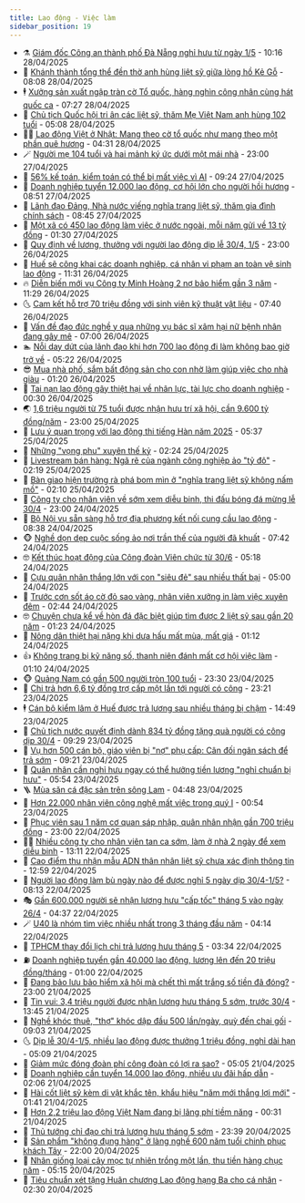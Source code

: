 ```yaml
---
title: Lao động - Việc làm
sidebar_position: 19
---
```


<!-- dantri-lao-dong-viec-lam:START -->
- ⚗️ [Giám đốc Công an thành phố Đà Nẵng nghỉ hưu từ ngày 1/5](https://dantri.com.vn/lao-dong-viec-lam/giam-doc-cong-an-thanh-pho-da-nang-nghi-huu-tu-ngay-15-20250428170853496.htm) - 10:16 28/04/2025
- 🙉 [Khánh thành tổng thể đền thờ anh hùng liệt sỹ giữa lòng hồ Kẻ Gỗ](https://dantri.com.vn/lao-dong-viec-lam/khanh-thanh-tong-the-den-tho-anh-hung-liet-sy-giua-long-ho-ke-go-20250428143421379.htm) - 08:08 28/04/2025
- 🕴 [Xưởng sản xuất ngập tràn cờ Tổ quốc, hàng nghìn công nhân cùng hát quốc ca](https://dantri.com.vn/lao-dong-viec-lam/xuong-san-xuat-ngap-tran-co-to-quoc-hang-nghin-cong-nhan-cung-hat-quoc-ca-20250428140137018.htm) - 07:27 28/04/2025
- 🧐 [Chủ tịch Quốc hội tri ân các liệt sỹ, thăm Mẹ Việt Nam anh hùng 102 tuổi](https://dantri.com.vn/lao-dong-viec-lam/chu-tich-quoc-hoi-tri-an-cac-liet-sy-tham-me-viet-nam-anh-hung-102-tuoi-20250428113457536.htm) - 05:08 28/04/2025
- 🧑‍💻 [Lao động Việt ở Nhật: Mang theo cờ tổ quốc như mang theo một phần quê hương](https://dantri.com.vn/lao-dong-viec-lam/lao-dong-viet-o-nhat-mang-theo-co-to-quoc-nhu-mang-theo-mot-phan-que-huong-20250428104416290.htm) - 04:31 28/04/2025
- 🪄 [Người mẹ 104 tuổi và hai mảnh ký ức dưới một mái nhà](https://dantri.com.vn/lao-dong-viec-lam/nguoi-me-104-tuoi-va-hai-manh-ky-uc-duoi-mot-mai-nha-20250424145045816.htm) - 23:00 27/04/2025
- 🦣 [56% kế toán, kiểm toán có thể bị mất việc vì AI](https://dantri.com.vn/lao-dong-viec-lam/56-ke-toan-kiem-toan-co-the-bi-mat-viec-vi-ai-20250427155654435.htm) - 09:24 27/04/2025
- 🎡 [Doanh nghiệp tuyển 12.000 lao động, cơ hội lớn cho người hồi hương](https://dantri.com.vn/lao-dong-viec-lam/doanh-nghiep-tuyen-12000-lao-dong-co-hoi-lon-cho-nguoi-hoi-huong-20250427152852546.htm) - 08:51 27/04/2025
- 🦍 [Lãnh đạo Đảng, Nhà nước viếng nghĩa trang liệt sỹ, thăm gia đình chính sách](https://dantri.com.vn/lao-dong-viec-lam/lanh-dao-dang-nha-nuoc-vieng-nghia-trang-liet-sy-tham-gia-dinh-chinh-sach-20250427140626591.htm) - 08:45 27/04/2025
- 🫶 [Một xã có 450 lao động làm việc ở nước ngoài, mỗi năm gửi về 13 tỷ đồng](https://dantri.com.vn/lao-dong-viec-lam/mot-xa-co-450-lao-dong-lam-viec-o-nuoc-ngoai-moi-nam-gui-ve-13-ty-dong-20250426104901572.htm) - 01:30 27/04/2025
- 🥸 [Quy định về lương, thưởng với người lao động dịp lễ 30/4, 1/5](https://dantri.com.vn/lao-dong-viec-lam/quy-dinh-ve-luong-thuong-voi-nguoi-lao-dong-dip-le-304-15-20250426094308954.htm) - 23:00 26/04/2025
- 🎡 [Huế sẽ công khai các doanh nghiệp, cá nhân vi phạm an toàn vệ sinh lao động](https://dantri.com.vn/lao-dong-viec-lam/hue-se-cong-khai-cac-doanh-nghiep-ca-nhan-vi-pham-an-toan-ve-sinh-lao-dong-20250426153812657.htm) - 11:31 26/04/2025
- 🔥 [Diễn biến mới vụ Công ty Minh Hoàng 2 nợ bảo hiểm gần 3 năm](https://dantri.com.vn/lao-dong-viec-lam/dien-bien-moi-vu-cong-ty-minh-hoang-2-no-bao-hiem-gan-3-nam-20250426160005374.htm) - 11:29 26/04/2025
- 🌜 [Cam kết hỗ trợ 70 triệu đồng với sinh viên kỹ thuật vật liệu](https://dantri.com.vn/lao-dong-viec-lam/cam-ket-ho-tro-70-trieu-dong-voi-sinh-vien-ky-thuat-vat-lieu-20250426113811104.htm) - 07:40 26/04/2025
- 🤭 [Vấn đề đạo đức nghề y qua những vụ bác sĩ xâm hại nữ bệnh nhân đang gây mê](https://dantri.com.vn/lao-dong-viec-lam/van-de-dao-duc-nghe-y-qua-nhung-vu-bac-si-xam-hai-nu-benh-nhan-dang-gay-me-20250424104429605.htm) - 07:00 26/04/2025
- 🏊 [Nỗi day dứt của lãnh đạo khi hơn 700 lao động đi làm không bao giờ trở về](https://dantri.com.vn/lao-dong-viec-lam/noi-day-dut-cua-lanh-dao-khi-hon-700-lao-dong-di-lam-khong-bao-gio-tro-ve-20250426112154007.htm) - 05:22 26/04/2025
- 😎 [Mua nhà phố, sắm bất động sản cho con nhờ làm giúp việc cho nhà giàu](https://dantri.com.vn/lao-dong-viec-lam/mua-nha-pho-sam-bat-dong-san-cho-con-nho-lam-giup-viec-cho-nha-giau-20250425001643704.htm) - 01:20 26/04/2025
- 🤖 [Tai nạn lao động gây thiệt hại về nhân lực, tài lực cho doanh nghiệp](https://dantri.com.vn/lao-dong-viec-lam/tai-nan-lao-dong-gay-thiet-hai-ve-nhan-luc-tai-luc-cho-doanh-nghiep-20250425172342873.htm) - 00:30 26/04/2025
- 🌏 [1,6 triệu người từ 75 tuổi được nhận hưu trí xã hội, cần 9.600 tỷ đồng/năm](https://dantri.com.vn/lao-dong-viec-lam/16-trieu-nguoi-tu-75-tuoi-duoc-nhan-huu-tri-xa-hoi-can-9600-ty-dongnam-20250425150413817.htm) - 23:00 25/04/2025
- 🦏 [Lưu ý quan trọng với lao động thi tiếng Hàn năm 2025](https://dantri.com.vn/lao-dong-viec-lam/luu-y-quan-trong-voi-lao-dong-thi-tieng-han-nam-2025-20250425115836548.htm) - 05:37 25/04/2025
- 🤔 [Những &quot;vọng phu&quot; xuyên thế kỷ](https://dantri.com.vn/lao-dong-viec-lam/nhung-vong-phu-xuyen-the-ky-20250424115514847.htm) - 02:24 25/04/2025
- 🌮 [Livestream bán hàng: Ngã rẽ của ngành công nghiệp ảo &quot;tỷ đô&quot;](https://dantri.com.vn/lao-dong-viec-lam/livestream-ban-hang-nga-re-cua-nganh-cong-nghiep-ao-ty-do-20250425003641124.htm) - 02:19 25/04/2025
- 💪 [Bàn giao hiện trường rà phá bom mìn ở &quot;nghĩa trang liệt sỹ không nấm mồ&quot;](https://dantri.com.vn/lao-dong-viec-lam/ban-giao-hien-truong-ra-pha-bom-min-o-nghia-trang-liet-sy-khong-nam-mo-20250425081713479.htm) - 02:10 25/04/2025
- 💪 [Công ty cho nhân viên về sớm xem diễu binh, thi đấu bóng đá mừng lễ 30/4](https://dantri.com.vn/lao-dong-viec-lam/cong-ty-cho-nhan-vien-ve-som-xem-dieu-binh-thi-dau-bong-da-mung-le-304-20250424093529734.htm) - 23:00 24/04/2025
- 🦒 [Bộ Nội vụ sẵn sàng hỗ trợ địa phương kết nối cung cầu lao động](https://dantri.com.vn/lao-dong-viec-lam/bo-noi-vu-san-sang-ho-tro-dia-phuong-ket-noi-cung-cau-lao-dong-20250424152308616.htm) - 08:38 24/04/2025
- 🐵 [Nghề dọn dẹp cuộc sống ảo nơi trần thế của người đã khuất](https://dantri.com.vn/lao-dong-viec-lam/nghe-don-dep-cuoc-song-ao-noi-tran-the-cua-nguoi-da-khuat-20250424113106056.htm) - 07:42 24/04/2025
- 🤓 [Kết thúc hoạt động của Công đoàn Viên chức từ 30/6](https://dantri.com.vn/lao-dong-viec-lam/ket-thuc-hoat-dong-cua-cong-doan-vien-chuc-tu-306-20250424114229705.htm) - 05:18 24/04/2025
- 🧐 [Cựu quân nhân thắng lớn với con &quot;siêu đẻ&quot; sau nhiều thất bại](https://dantri.com.vn/lao-dong-viec-lam/cuu-quan-nhan-thang-lon-voi-con-sieu-de-sau-nhieu-that-bai-20250417172513553.htm) - 05:00 24/04/2025
- 💪 [Trước cơn sốt áo cờ đỏ sao vàng, nhân viên xưởng in làm việc xuyên đêm](https://dantri.com.vn/lao-dong-viec-lam/truoc-con-sot-ao-co-do-sao-vang-nhan-vien-xuong-in-lam-viec-xuyen-dem-20250420202644683.htm) - 02:44 24/04/2025
- 🤓 [Chuyện chưa kể về hòn đá đặc biệt giúp tìm được 2 liệt sỹ sau gần 20 năm](https://dantri.com.vn/lao-dong-viec-lam/chuyen-chua-ke-ve-hon-da-dac-biet-giup-tim-duoc-2-liet-sy-sau-gan-20-nam-20250421221230146.htm) - 01:23 24/04/2025
- 💯 [Nông dân thiệt hại nặng khi dưa hấu mất mùa, mất giá](https://dantri.com.vn/lao-dong-viec-lam/nong-dan-thiet-hai-nang-khi-dua-hau-mat-mua-mat-gia-20250424064019698.htm) - 01:12 24/04/2025
- 👍 [Không trang bị kỹ năng số, thanh niên đánh mất cơ hội việc làm](https://dantri.com.vn/lao-dong-viec-lam/khong-trang-bi-ky-nang-so-thanh-nien-danh-mat-co-hoi-viec-lam-20250423192229316.htm) - 01:10 24/04/2025
- 🐵 [Quảng Nam có gần 500 người tròn 100 tuổi](https://dantri.com.vn/lao-dong-viec-lam/quang-nam-co-gan-500-nguoi-tron-100-tuoi-20250423195903400.htm) - 23:30 23/04/2025
- 💂 [Chi trả hơn 6,6 tỷ đồng trợ cấp một lần tới người có công](https://dantri.com.vn/lao-dong-viec-lam/chi-tra-hon-66-ty-dong-tro-cap-mot-lan-toi-nguoi-co-cong-20250424061317077.htm) - 23:21 23/04/2025
- 🕴 [Cán bộ kiểm lâm ở Huế được trả lương sau nhiều tháng bị chậm](https://dantri.com.vn/lao-dong-viec-lam/can-bo-kiem-lam-o-hue-duoc-tra-luong-sau-nhieu-thang-bi-cham-20250423180402220.htm) - 14:49 23/04/2025
- 👀 [Chủ tịch nước quyết định dành 834 tỷ đồng tặng quà người có công dịp 30/4](https://dantri.com.vn/lao-dong-viec-lam/chu-tich-nuoc-quyet-dinh-danh-834-ty-dong-tang-qua-nguoi-co-cong-dip-304-20250423162204925.htm) - 09:29 23/04/2025
- 🦄 [Vụ hơn 500 cán bộ, giáo viên bị &quot;nợ&quot; phụ cấp: Cân đối ngân sách để trả sớm](https://dantri.com.vn/lao-dong-viec-lam/vu-hon-500-can-bo-giao-vien-bi-no-phu-cap-can-doi-ngan-sach-de-tra-som-20250423153802107.htm) - 09:21 23/04/2025
- 🔭 [Quân nhân cần nghỉ hưu ngay có thể hưởng tiền lương &quot;nghỉ chuẩn bị hưu&quot;](https://dantri.com.vn/lao-dong-viec-lam/quan-nhan-can-nghi-huu-ngay-co-the-huong-tien-luong-nghi-chuan-bi-huu-20250422145446684.htm) - 05:54 23/04/2025
- 🪜 [Mùa săn cá đặc sản trên sông Lam](https://dantri.com.vn/lao-dong-viec-lam/mua-san-ca-dac-san-tren-song-lam-20250422233630542.htm) - 04:48 23/04/2025
- 🌊 [Hơn 22.000 nhân viên công nghệ mất việc trong quý I](https://dantri.com.vn/lao-dong-viec-lam/hon-22000-nhan-vien-cong-nghe-mat-viec-trong-quy-i-20250422223814513.htm) - 00:54 23/04/2025
- 💯 [Phục viên sau 1 năm cơ quan sáp nhập, quân nhân nhận gần 700 triệu đồng](https://dantri.com.vn/lao-dong-viec-lam/phuc-vien-sau-1-nam-co-quan-sap-nhap-quan-nhan-nhan-gan-700-trieu-dong-20250422164028657.htm) - 23:00 22/04/2025
- 👨‍🏫 [Nhiều công ty cho nhân viên tan ca sớm, làm ở nhà 2 ngày để xem diễu binh](https://dantri.com.vn/lao-dong-viec-lam/nhieu-cong-ty-cho-nhan-vien-tan-ca-som-lam-o-nha-2-ngay-de-xem-dieu-binh-20250422193735871.htm) - 13:11 22/04/2025
- 🙉 [Cao điểm thu nhận mẫu ADN thân nhân liệt sỹ chưa xác định thông tin](https://dantri.com.vn/lao-dong-viec-lam/cao-diem-thu-nhan-mau-adn-than-nhan-liet-sy-chua-xac-dinh-thong-tin-20250422185728952.htm) - 12:59 22/04/2025
- 🦄 [Người lao động làm bù ngày nào để được nghỉ 5 ngày dịp 30/4-1/5?](https://dantri.com.vn/lao-dong-viec-lam/nguoi-lao-dong-lam-bu-ngay-nao-de-duoc-nghi-5-ngay-dip-304-15-20250422150438844.htm) - 08:13 22/04/2025
- 🎭 [Gần 600.000 người sẽ nhận lương hưu &quot;cấp tốc&quot; tháng 5 vào ngày 26/4](https://dantri.com.vn/lao-dong-viec-lam/gan-600000-nguoi-se-nhan-luong-huu-cap-toc-thang-5-vao-ngay-264-20250422112232447.htm) - 04:37 22/04/2025
- 🪄 [U40 là nhóm tìm việc nhiều nhất trong 3 tháng đầu năm](https://dantri.com.vn/lao-dong-viec-lam/u40-la-nhom-tim-viec-nhieu-nhat-trong-3-thang-dau-nam-20250422105423024.htm) - 04:14 22/04/2025
- 🌁 [TPHCM thay đổi lịch chi trả lương hưu tháng 5](https://dantri.com.vn/lao-dong-viec-lam/tphcm-thay-doi-lich-chi-tra-luong-huu-thang-5-20250422102432120.htm) - 03:34 22/04/2025
- ⛽️ [Doanh nghiệp tuyển gần 40.000 lao động, lương lên đến 20 triệu đồng/tháng](https://dantri.com.vn/lao-dong-viec-lam/doanh-nghiep-tuyen-gan-40000-lao-dong-luong-len-den-20-trieu-dongthang-20250421200308107.htm) - 01:00 22/04/2025
- 🤩 [Đang bảo lưu bảo hiểm xã hội mà chết thì mất trắng số tiền đã đóng?](https://dantri.com.vn/lao-dong-viec-lam/dang-bao-luu-bao-hiem-xa-hoi-ma-chet-thi-mat-trang-so-tien-da-dong-20250421141238092.htm) - 23:00 21/04/2025
- 🌝 [Tin vui: 3,4 triệu người được nhận lương hưu tháng 5 sớm, trước 30/4](https://dantri.com.vn/lao-dong-viec-lam/tin-vui-34-trieu-nguoi-duoc-nhan-luong-huu-thang-5-som-truoc-304-20250421145823711.htm) - 13:45 21/04/2025
- 🤗 [Nghề khóc thuê, &quot;thợ&quot; khóc dập đầu 500 lần/ngày, quỳ đến chai gối](https://dantri.com.vn/lao-dong-viec-lam/nghe-khoc-thue-tho-khoc-dap-dau-500-lanngay-quy-den-chai-goi-20250421122040973.htm) - 09:03 21/04/2025
- 🌜 [Dịp lễ 30/4-1/5, nhiều lao động được thưởng 1 triệu đồng, nghỉ dài hạn](https://dantri.com.vn/lao-dong-viec-lam/dip-le-304-15-nhieu-lao-dong-duoc-thuong-1-trieu-dong-nghi-dai-han-20250421112525346.htm) - 05:09 21/04/2025
- 👀 [Giảm mức đóng đoàn phí công đoàn có lợi ra sao?](https://dantri.com.vn/lao-dong-viec-lam/giam-muc-dong-doan-phi-cong-doan-co-loi-ra-sao-20250421105439604.htm) - 05:05 21/04/2025
- 🫣 [Doanh nghiệp cần tuyển 14.000 lao động, nhiều ưu đãi hấp dẫn](https://dantri.com.vn/lao-dong-viec-lam/doanh-nghiep-can-tuyen-14000-lao-dong-nhieu-uu-dai-hap-dan-20250421085320465.htm) - 02:06 21/04/2025
- 🧠 [Hài cốt liệt sỹ kèm di vật khắc tên, khẩu hiệu &quot;năm mới thắng lợi mới&quot;](https://dantri.com.vn/lao-dong-viec-lam/hai-cot-liet-sy-kem-di-vat-khac-ten-khau-hieu-nam-moi-thang-loi-moi-20250421065351973.htm) - 01:41 21/04/2025
- 🎊 [Hơn 2,2 triệu lao động Việt Nam đang bị lãng phí tiềm năng](https://dantri.com.vn/lao-dong-viec-lam/hon-22-trieu-lao-dong-viet-nam-dang-bi-lang-phi-tiem-nang-20250420170432631.htm) - 00:31 21/04/2025
- 🧰 [Thủ tướng chỉ đạo chi trả lương hưu tháng 5 sớm](https://dantri.com.vn/lao-dong-viec-lam/thu-tuong-chi-dao-chi-tra-luong-huu-thang-5-som-20250420224114707.htm) - 23:39 20/04/2025
- 🐘 [Sản phẩm &quot;không đụng hàng&quot; ở làng nghề 600 năm tuổi chinh phục khách Tây](https://dantri.com.vn/lao-dong-viec-lam/san-pham-khong-dung-hang-o-lang-nghe-600-nam-tuoi-chinh-phuc-khach-tay-20250420090603703.htm) - 22:00 20/04/2025
- 🥳 [Nhân giống loại cây mọc tự nhiên trồng một lần, thu tiền hàng chục năm](https://dantri.com.vn/lao-dong-viec-lam/nhan-giong-loai-cay-moc-tu-nhien-trong-mot-lan-thu-tien-hang-chuc-nam-20250418220225068.htm) - 05:15 20/04/2025
- 🐎 [Tiêu chuẩn xét tặng Huân chương Lao động hạng Ba cho cá nhân](https://dantri.com.vn/lao-dong-viec-lam/tieu-chuan-xet-tang-huan-chuong-lao-dong-hang-ba-cho-ca-nhan-20250420063424123.htm) - 02:30 20/04/2025<!-- dantri-lao-dong-viec-lam:END -->
